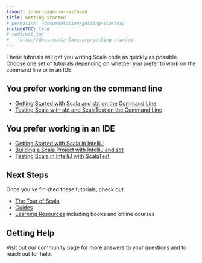 ```yaml
---
layout: inner-page-no-masthead
title: Getting Started
# permalink: /documentation/getting-started/
includeTOC: true
# redirect_to:
#  - http://docs.scala-lang.org/getting-started
---
```


These tutorials will get you writing Scala code as quickly as possible. Choose one set of tutorials depending on whether you prefer to work on the command line or in an IDE.

## You prefer working on the command line
* [Getting Started with Scala and sbt on the Command Line](/documentation/getting-started-sbt-track/getting-started-with-scala-and-sbt-on-the-command-line.html)
* [Testing Scala with sbt and ScalaTest on the Command Line](/documentation/getting-started-sbt-track/testing-scala-with-sbt-on-the-command-line.html)

## You prefer working in an IDE
* [Getting Started with Scala in IntelliJ](/documentation/getting-started-intellij-track/getting-started-with-scala-in-intellij.html)
* [Building a Scala Project with IntelliJ and sbt](/documentation/getting-started-intellij-track/building-a-scala-project-with-intellij-and-sbt.html)
* [Testing Scala in IntelliJ with ScalaTest](/documentation/getting-started-intellij-track/testing-scala-in-intellij-with-scalatest.html)

## Next Steps
Once you've finished these tutorials, check out
* [The Tour of Scala](http://docs.scala-lang.org/tutorials/tour/tour-of-scala.html)
* [Guides](http://docs.scala-lang.org/overviews)
* [Learning Resources](/documentation/learn.html) including books and online courses

## Getting Help
Visit out our [community](/community) page for more answers to your questions and to reach out for help.
